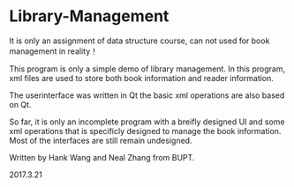 # Library-Management

It is only an assignment of data structure course, can not used for book management in reality！

This program is only a simple demo of library management.
In this program, xml files are used to store both book information and reader information.

The userinterface was written in Qt the basic xml operations are also based on Qt.

So far, it is only an incomplete program with a  breifly designed UI and some xml operations that is specificly designed to 
manage the book information. Most of the interfaces are still remain undesigned. 

Written by Hank Wang and Neal Zhang from BUPT.

2017.3.21                                                                                                          
